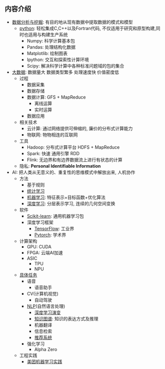 ## 内容介绍
- [数据分析与挖掘](Data/analysis.md): 有目的地从现有数据中提取数据的模式和模型
    - [python](Data/basic.md): 轻松集成C,C++以及Fortran代码, 不仅适用于研究和原型构建,同时也适用与构建生产系统
        - Numpy: 科学计算基本包
        - Pandas: 处理结构化数据
        - Matplotlib: 绘制图表
        - Ipython: 交互和探索性计算环境
        - Scipy: 解决科学计算中各种标准问题域的包的集合
- [大数据](BigData/bigdata.md): 数据量大 数据类型繁多 处理速度快 价值密度低
    - 过程
        - 数据采集
        - 数据存储
        - 数据计算: GFS + MapReduce
            - 离线运算
            - 实时运算
        - 数据应用
    - 相关技术
        - 云计算: 通过网络提供可伸缩的, 廉价的分布式计算能力
        - 物联网: 物物相连的互联网
    - 工具
        - Hadoop: 分布式计算平台 HDFS + MapReduce
        - Spark: 快速 通用引擎 RDD
        - Flink: 无边界和有边界数据流上进行有状态的计算
    - 隐私: **Personal Identifiable Information**
- AI: 把人类从无意义的、重复性的思维模式中解放出来, 人机协作
    - 方法
        - 基于规则
        - [统计学习](AI/tech/NLP/statistics.md)
        - [机器学习](AI/tech/ML/handson.md): 特征表示+目标函数+优化算法
        - [深度学习](AI/tech/DL/dl.md): 分层表示学习, 连续的几何空间变换
    - 软件
        - [Scikit-learn](AI/tech/ML/sklearn.md): 通用机器学习包
        - 深度学习框架
            - [TensorFlow](AI/tech/DL/tensorflow.md): 工业界
            - [Pytorch](AI/tech/DL/hello_pytorch.py): 学术界
    - 计算架构
        - GPU: CUDA
        - FPGA: 云端AI加速
        - ASIC
            - TPU
            - NPU
    - [具体任务](https://github.com/syntomic/BigData_and_AI/tree/master/AI/)
        - 语音
            - 语音助手
        - CV(计算机视觉)
            - 自动驾驶
        - [NLP](https://github.com/syntomic/BigData_and_AI/tree/master/AI/task/NLP/)(自然语言处理)
            - [深度学习演变](AI/task/NLP/survey.md)
            - [知识图谱](AI/task/NLP/KG.md): 知识的表达方式及推理
            - 机器翻译
            - 信息检索
            - [推荐系统](AI/task/NLP/RS.md)
        - 强化学习
            - Alpha Zero
    - 工程实践
        - [美团机器学习实践](AI/project/meituan.md)
